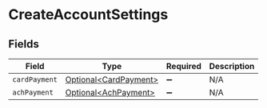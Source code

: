 # CreateAccountSettings


## Fields

| Field                                                            | Type                                                             | Required                                                         | Description                                                      |
| ---------------------------------------------------------------- | ---------------------------------------------------------------- | ---------------------------------------------------------------- | ---------------------------------------------------------------- |
| `cardPayment`                                                    | [Optional\<CardPayment>](../../models/components/CardPayment.md) | :heavy_minus_sign:                                               | N/A                                                              |
| `achPayment`                                                     | [Optional\<AchPayment>](../../models/components/AchPayment.md)   | :heavy_minus_sign:                                               | N/A                                                              |